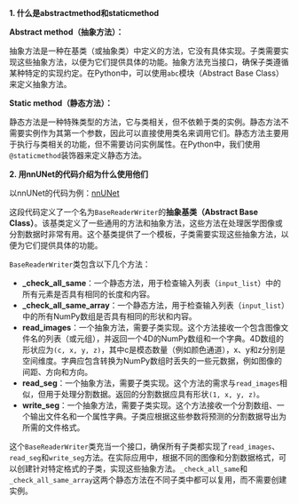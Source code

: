 **1. 什么是abstractmethod和staticmethod**

**Abstract method（抽象方法）：**

抽象方法是一种在基类（或抽象类）中定义的方法，它没有具体实现。子类需要实现这些抽象方法，以便为它们提供具体的功能。抽象方法充当接口，确保子类遵循某种特定的实现约定。在Python中，可以使用`abc`模块（Abstract Base Class）来定义抽象方法。

**Static method（静态方法）：**

静态方法是一种特殊类型的方法，它与类相关，但不依赖于类的实例。静态方法不需要实例作为其第一个参数，因此可以直接使用类名来调用它们。静态方法主要用于执行与类相关的功能，但不需要访问实例属性。在Python中，我们使用`@staticmethod`装饰器来定义静态方法。

**2. 用nnUNet的代码介绍为什么使用他们**

以nnUNet的代码为例：[nnUNet](https://github.com/MIC-DKFZ/nnUNet/blob/b236536528488bfe59c5584ff037e48acd1aaed8/nnunetv2/imageio/base_reader_writer.py)

这段代码定义了一个名为`BaseReaderWriter`的**抽象基类（Abstract Base Class）**。该基类定义了一些通用的方法和抽象方法，这些方法在处理医学图像或分割数据时非常有用。这个基类提供了一个模板，子类需要实现这些抽象方法，以便为它们提供具体的功能。

`BaseReaderWriter`类包含以下几个方法：

- **_check_all_same**：一个静态方法，用于检查输入列表（`input_list`）中的所有元素是否具有相同的长度和内容。
- **_check_all_same_array**：一个静态方法，用于检查输入列表（`input_list`）中的所有NumPy数组是否具有相同的形状和内容。
- **read_images**：一个抽象方法，需要子类实现。这个方法接收一个包含图像文件名的列表（或元组），并返回一个4D的NumPy数组和一个字典。4D数组的形状应为`(c, x, y, z)`，其中c是模态数量（例如颜色通道），x、y和z分别是空间维度。字典应包含转换为NumPy数组时丢失的一些元数据，例如图像的间距、方向和方向。
- **read_seg**：一个抽象方法，需要子类实现。这个方法的需求与`read_images`相似，但用于处理分割数据。返回的分割数据应具有形状`(1, x, y, z)`。
- **write_seg**：一个抽象方法，需要子类实现。这个方法接收一个分割数组、一个输出文件名和一个属性字典。子类应根据这些参数将预测的分割数据导出为所需的文件格式。

这个`BaseReaderWriter`类充当一个接口，确保所有子类都实现了`read_images`、`read_seg`和`write_seg`方法。在实际应用中，根据不同的图像和分割数据格式，可以创建针对特定格式的子类，实现这些抽象方法。`_check_all_same`和`_check_all_same_array`这两个静态方法在不同子类中都可以复用，而不需要创建实例。
